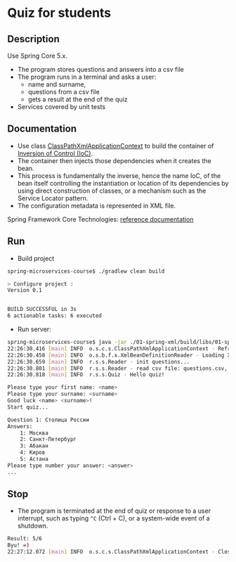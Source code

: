 Quiz for students
=======

## Description
Use Spring Core 5.x.
 - The program stores questions and answers into a csv file
 - The program runs in a terminal and asks a user:
   - name and surname,
   - questions from a csv file
   - gets a result at the end of the quiz
 - Services covered by unit tests

## Documentation
 * Use class [ClassPathXmlApplicationContext](https://docs.spring.io/spring/docs/5.0.x/javadoc-api/org/springframework/context/support/ClassPathXmlApplicationContext.html) to build the container of [Inversion of Control (IoC)](https://docs.spring.io/spring/docs/5.0.x/spring-framework-reference/core.html#spring-core).
 * The container then injects those dependencies when it creates the bean. 
 * This process is fundamentally the inverse, hence the name IoC, of the bean itself controlling the instantiation or location of its dependencies by using direct construction of classes, or a mechanism such as the Service Locator pattern.
 * The configuration metadata is represented in XML file.

Spring Framework Core Technologies: [reference documentation](https://docs.spring.io/spring/docs/5.0.x/spring-framework-reference/core.html#spring-core)


## Run
 *  Build project
```sh
spring-microservices-course$ ./gradlew clean build

> Configure project :
Version 0.1


BUILD SUCCESSFUL in 3s
6 actionable tasks: 6 executed

```  

  *  Run server: 
```sh
spring-microservices-course$ java -jar ./01-spring-xml/build/libs/01-spring-xml-all-0.1.jar
22:26:30.416 [main] INFO  o.s.c.s.ClassPathXmlApplicationContext - Refreshing org.springframework.context.support.ClassPathXmlApplicationContext@2ed94a8b: startup date [Tue Jul 03 22:26:30 MSK 2018]; root of context hierarchy
22:26:30.458 [main] INFO  o.s.b.f.x.XmlBeanDefinitionReader - Loading XML bean definitions from class path resource [context.xml]
22:26:30.659 [main] INFO  r.s.s.Reader - init questions...
22:26:30.801 [main] INFO  r.s.s.Reader - read csv file: questions.csv, lines: 6
22:26:30.818 [main] INFO  r.s.s.Quiz - Hello quiz!

Please type your first name: <name>
Please type your surname: <surname>
Good luck <name> <surname>!
Start quiz...

Question 1: Столица России
Answers:
	1: Москва
	2: Санкт-Петербург
	3: Абакан
	4: Киров
	5: Астана
Please type number your answer: <answer>
...
```

## Stop

 * The program is terminated at the end of quiz or response to a user interrupt, such as typing `^C` (Ctrl + C), or a system-wide event of a shutdown.
```sh
Result: 5/6
Byu! =)
22:27:12.072 [main] INFO  o.s.c.s.ClassPathXmlApplicationContext - Closing org.springframework.context.support.ClassPathXmlApplicationContext@2ed94a8b: startup date [Tue Jul 03 22:26:30 MSK 2018]; root of context hierarchy
```
